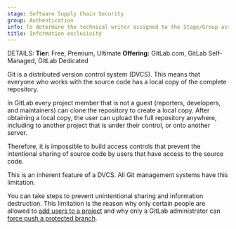 ```yaml
---
stage: Software Supply Chain Security
group: Authentication
info: To determine the technical writer assigned to the Stage/Group associated with this page, see https://handbook.gitlab.com/handbook/product/ux/technical-writing/#assignments
title: Information exclusivity
---
```


DETAILS:
**Tier:** Free, Premium, Ultimate
**Offering:** GitLab.com, GitLab Self-Managed, GitLab Dedicated

Git is a distributed version control system (DVCS). This means that everyone
who works with the source code has a local copy of the complete repository.

In GitLab every project member that is not a guest (reporters, developers, and
maintainers) can clone the repository to create a local copy. After obtaining
a local copy, the user can upload the full repository anywhere, including to
another project that is under their control, or onto another server.

Therefore, it is impossible to build access controls that prevent the
intentional sharing of source code by users that have access to the source code.

This is an inherent feature of a DVCS. All Git management systems have this
limitation.

You can take steps to prevent unintentional sharing and information
destruction. This limitation is the reason why only certain people are allowed
to [add users to a project](../user/project/members/index.md)
and why only a GitLab administrator can
[force push a protected branch](../user/project/repository/branches/protected.md).

<!-- ## Troubleshooting

Include any troubleshooting steps that you can foresee. If you know beforehand what issues
one might have when setting this up, or when something is changed, or on upgrading, it's
important to describe those, too. Think of things that may go wrong and include them here.
This is important to minimize requests for support, and to avoid doc comments with
questions that you know someone might ask.

Each scenario can be a third-level heading, for example `### Getting error message X`.
If you have none to add when creating a doc, leave this section in place
but commented out to help encourage others to add to it in the future. -->
